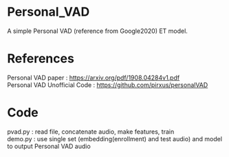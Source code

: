 # Personal_VAD
A simple Personal VAD (reference from Google2020) ET model.  

# References

Personal VAD paper : https://arxiv.org/pdf/1908.04284v1.pdf  
Personal VAD Unofficial Code : https://github.com/pirxus/personalVAD
  
# Code
pvad.py : read file, concatenate audio, make features, train  
demo.py : use single set (embedding(enrollment) and test audio) and model to output Personal VAD audio
